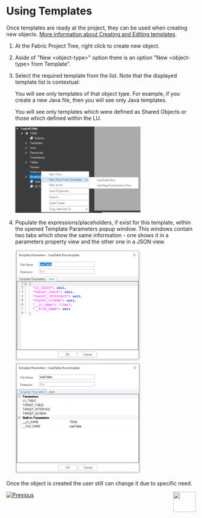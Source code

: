 # Using Templates

Once templates are ready at the project, they can be used when creating new objects. [More information about Creating and Editing templates](02_create_and_edit_template.md).

1. At the Fabric Project Tree, right click to create new object.

2. Aside of "New \<object-type\>" option there is an option "New \<object-type\> from Template".

3. Select the required template from the list. Note that the displayed template list is contextual:

   You will see only templates of that object type. For example, if you create a new Java file, then you will see only Java templates.

    You will see only templates which were defined as Shared Objects or those which defined within the LU.

   ![image](images/templates_02_use_template.png)

4. Populate the expressions/placeholders, if exist for this template, within the opened Template Parameters popup window. This windows contain two tabs which show the same information - one shows it in a parameters property view and the other one in a JSON view.

   <img src="images/templates_03_use_tmplt_params_json.png" alt="image" /><img src="images/templates_03_use_tmplt_params_proprty.png" alt="image"  />

   

Once the object is created the user still can change it due to specific need.

   

[![Previous](/articles/images/Previous.png)](02_create_and_edit_template.md)[<img align="right" width="60" height="54" src="/articles/images/Next.png">](04_advanced_template_capabilities.md)  

